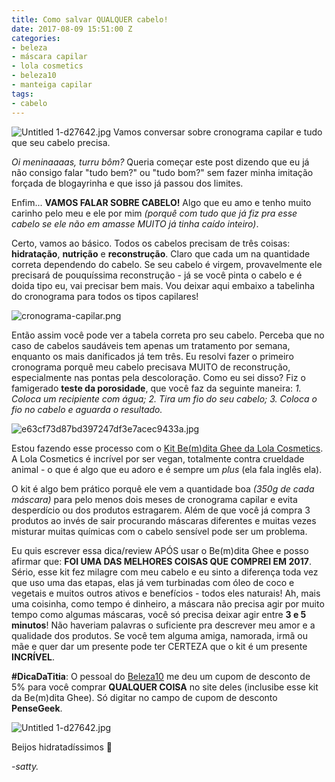 ```yaml
---
title: Como salvar QUALQUER cabelo!
date: 2017-08-09 15:51:00 Z
categories:
- beleza
- máscara capilar
- lola cosmetics
- beleza10
- manteiga capilar
tags:
- cabelo
---
```


![Untitled 1-d27642.jpg](/uploads/Untitled%201-d27642.jpg)
Vamos conversar sobre cronograma capilar e tudo que seu cabelo precisa.

*Oi meninaaaas, turru bôm?* Queria começar este post dizendo que eu já não consigo falar "tudo bem?" ou "tudo bom?" sem fazer minha imitação forçada de blogayrinha e que isso já passou dos limites.

Enfim... **VAMOS FALAR SOBRE CABELO!** Algo que eu amo e tenho muito carinho pelo meu e ele por mim *(porquê com tudo que já fiz pra esse cabelo se ele não em amasse MUITO já tinha caído inteiro)*.

Certo, vamos ao básico. Todos os cabelos precisam de três coisas: **hidratação**, **nutrição** e **reconstrução**. Claro que cada um na quantidade correta dependendo do cabelo. Se seu cabelo é virgem, provavelmente ele precisará de pouquíssima reconstrução - já se você pinta o cabelo e é doida tipo eu, vai precisar bem mais. Vou deixar aqui embaixo a tabelinha do cronograma para todos os tipos capilares!

![cronograma-capilar.png](/uploads/cronograma-capilar.png)

Então assim você pode ver a tabela correta pro seu cabelo. Perceba que no caso de cabelos saudáveis tem apenas um tratamento por semana, enquanto os mais danificados já tem três. Eu resolvi fazer o primeiro cronograma porquê meu cabelo precisava MUITO de reconstrução, especialmente nas pontas pela descoloração. Como eu sei disso? Fiz o famigerado **teste da porosidade**, que você faz da seguinte maneira: 
*1. Coloca um recipiente com água;
2. Tira um fio do seu cabelo;
3. Coloca o fio no cabelo e aguarda o resultado.*

![e63cf73d87bd397247df3e7acec9433a.jpg](/uploads/e63cf73d87bd397247df3e7acec9433a.jpg)

Estou fazendo esse processo com o [Kit Be(m)dita Ghee da Lola Cosmetics](https://www.beleza10.com.br/cronograma-capilar-bemdita-ghee-lola-cosmetics). A Lola Cosmetics é incrível por ser vegan, totalmente contra crueldade animal - o que é algo que eu adoro e é sempre um *plus* (ela fala inglês ela). 

O kit é algo bem prático porquê ele vem a quantidade boa *(350g de cada máscara)* para pelo menos dois meses de cronograma capilar e evita desperdício ou dos produtos estragarem. Além de que você já compra 3 produtos ao invés de sair procurando máscaras diferentes e muitas vezes misturar muitas químicas com o cabelo sensível pode ser um problema. 

Eu quis escrever essa dica/review APÓS usar o Be(m)dita Ghee e posso afirmar que: **FOI UMA DAS MELHORES COISAS QUE COMPREI EM 2017**. Sério, esse kit fez milagre com meu cabelo e eu sinto a diferença toda vez que uso uma das etapas, elas já vem turbinadas com óleo de coco e vegetais e muitos outros ativos e benefícios - todos eles naturais! Ah, mais uma coisinha, como tempo é dinheiro, a máscara não precisa agir por muito tempo como algumas máscaras, você só precisa deixar agir entre **3 e 5 minutos**! Não haveriam palavras o suficiente pra descrever meu amor e a qualidade dos produtos. Se você tem alguma amiga, namorada, irmã ou mãe e quer dar um presente pode ter CERTEZA que o kit é um presente **INCRÍVEL**.

**#DicaDaTitia**: O pessoal do [Beleza10](https://www.beleza10.com.br/) me deu um cupom de desconto de 5% para você comprar **QUALQUER COISA** no site deles (inclusibe esse kit da Be(m)dita Ghee). Só digitar no campo de cupom de desconto **PenseGeek**. 

![Untitled 1-d27642.jpg](/uploads/Untitled%201-d27642.jpg)

Beijos hidratadíssimos 💋

*-satty.*